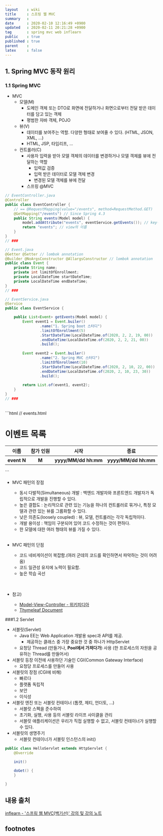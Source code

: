 ```yaml
---
layout    : wiki
title     : 스프링 웹 MVC
summary   : 
date      : 2020-02-10 12:16:49 +0900
updated   : 2020-02-11 20:21:28 +0900
tag       : spring mvc web inflearn
public    : true
published : true
parent    : 
latex     : false
---
```


## 1. Spring MVC 동작 원리

### 1.1 Spring MVC
- MVC
	- 모델(M)
		- 도메인 객체 또는 DTO로 화면에 전달하거나 화면으로부터 전달 받은 데이터를 담고 있는 객체
		- 평범한 자바 객체, POJO
	- 뷰(V)
		- 데이터를 보여주는 역할. 다양한 형태로 보여줄 수 있다. (HTML, JSON, XML, ...)
		- HTML, JSP, 타임리프, ...
	- 컨트롤러(C)
		- 사용자 입력을 받아 모델 객체의 데이터를 변경하거나 모델 객체를 뷰에 전달하는 역할
			- 입력값 검증
			- 입력 받은 데이터로 모델 객체 변경
			- 변경된 모델 객체를 뷰에 전달
		- 스프링 @MVC

```java
// EventController.java
@Controller
public class EventController {
	// == @RequestMapping(value="/events", method=RequestMethod.GET)
	@GetMapping("/events") // Since Spring 4.3
	public String events(Model model) {
		model.addAttribute("events", eventService.getEvents()); // key-value 형식 (map과 비슷)
		return "events"; // view의 이름
	}
}
// ###

// Event.java
@Getter @Setter // lombok annotation
@Builder @NoArgsConstructor @AllargsConstructor // lombok annotation
public class Event {
	private String name;
	private int limitOfEnrollment;
	private LocalDateTime startDateTime;
	private LocalDateTime endDateTime;
}
// ###

// EventService.java
@Service
public class EventService {

	public List<Event> getEvents(Model model) {
		Event event1 = Event.builer()
				.name("1. Spring boot 스터디")
				.limitOfEnrollment(5)
				.StartDateTime(LocalDateTime.of(2020, 2, 2, 19, 00))
				.endDateTime(LocalDateTime.of(2020, 2, 2, 21, 00))
				.build();
		
		Event event2 = Event.builer()
				.name("2. Spring MVC 스터디")
				.limitOfEnrollment(10)
				.StartDateTime(LocalDateTime.of(2020, 2, 10, 22, 00))
				.endDateTime(LocalDateTime.of(2020, 2, 10, 23, 30))
				.build();
				
		return List.of(event1, event2);
	}
}
// ###
```  
<br>
```html
// events.html
<!DOCTYPE html>
<html lang="en" xmlns:th="http://www.thymeleaf.org">
<head>
	<meta charset="UTF-8">
	<title>Title</title>
</head>
<body>
	<h1>이벤트 목록</h1>
	<table>
		<tr>
			<th>이름</th>
			<th>참가 인원</th>
			<th>시작</th>
			<th>종료</th>
		</tr>
		<tr th:each="event: ${events}">
			<th th:text="${event.name}">event N</th>
			<th th:text="${event.limitOfEnrollment}">M</th>
			<th th:text="${event.startDateTime}">yyyy/MM/dd hh:mm</th>
			<th th:text="${event.endDateTime}">yyyy/MM/dd hh:mm</th>
		</tr>
	</table>
</body>
</html>
```

- MVC 패턴의 장점
	- 동시 다발적(Simultaneous) 개발 : 백엔드 개발자와 프론트엔드 개발자가 독립적으로 개발을 진행할 수 있다.
	- 높은 결합도 : 논리적으로 관련 있는 기능을 하나의 컨트롤러로 묶거나, 특정 모델과 관련 있는 뷰를 그룹화할 수 있다.
	- 낮은 의존도(loosely coupled) : 뷰, 모델, 컨트롤러는 각각 독립적이다.
	- 개발 용이성 : 책임이 구분되어 있어 코드 수정하는 것이 편하다.
	- 한 모델에 대한 여러 형태의 뷰를 가질 수 있다.  
	  <br>
- MVC 패턴의 단점
	- 코드 네비게이션이 복잡함.(여러 군데의 코드를 확인하면서 파악하는 것이 어려움)
	- 코드 일관성 유지에 노력이 필요함.
	- 높은 학습 곡선  
	  <br><br>

- 참고)
	- [Model-View-Controller - 위키피디아](https://en.wikipedia.org/wiki/Model%E2%80%93view%E2%80%93controller)
	- [Thymeleaf Document](https://www.thymeleaf.org/doc/tutorials/2.1/usingthymeleaf.html)


###1.2 Servlet

- 서블릿(Servlet)
	- Java EE는 Web Application 개발용 spec과 API를 제공. 
		- 제공하는 클래스 중 가장 중요한 것 중 하나가 HttpServlet
	- 요청당 Thread (만들거나, **Pool에서 가져다가**) 사용 (한 프로세스의 자원을 공유하는 Thread를 만들어서)
- 서블릿 등장 이전에 사용하던 기술인 CGI(Common Gateway Interface)
	- 요청당 프로세스를 만들어 사용
- 서블릿의 장점 (CGI에 비해)
	- 빠르다
	- 플랫폼 독립적
	- 보안
	- 이식성
- 서블릿 엔진 또는 서블릿 컨테이너 (톰캣, 제티, 언더토, ...)
	- 서블릿 스펙을 준수하여 
	- 초기화, 실행, 사용 등의 서블릿 라이프 사이클을 관리
	- 서블릿 애플리케이션은 우리가 직접 실행할 수 없고, 서블릿 컨테이너가 실행할 수 있다.
- 서블릿의 생명주기
	- 서블릿 컨테이너가 서블릿 인스턴스의 init() 
```java
public class HelloServlet extends HttpServlet {
	@Override

	init()
	
	doGet() {
	}

}

```



## 내용 출처
[inflearn - '스프링 웹 MVC(백기선)' 강의 및 강의 노트](https://www.inflearn.com/course/%EC%9B%B9-mvc#)


## footnotes
[^1]: spring-boot-autoconfigure/META-INF/spring.factories
